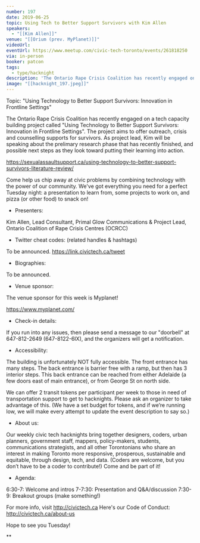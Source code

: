 ```yaml
---
number: 197
date: 2019-06-25
topic: Using Tech to Better Support Survivors with Kim Allen
speakers:
  - "[[Kim Allen]]"
venue: "[[Orium (prev. MyPlanet)]]"
videoUrl:
eventUrl: https://www.meetup.com/civic-tech-toronto/events/261818250
via: in-person
booker: patcon
tags:
  - type/hacknight
description: 'The Ontario Rape Crisis Coalition has recently engaged on a tech capacity building project called "Using Technology to Better Support Survivors: Innovation in Frontline Settings". The project aims to offer outreach, crisis and counselling supports for survivors. As project lead, Kim will be speaking about the prelimary research phase that has recently finished, and possible next steps as they look toward putting their learning into action. https://sexualassaultsupport.ca/using-technology-to-better-support-survivors-literature-review/'
image: "[[hacknight_197.jpeg]]"
---
```


Topic: "Using Technology to Better Support Survivors: Innovation in Frontline Settings"

The Ontario Rape Crisis Coalition has recently engaged on a tech capacity building project called "Using Technology to Better Support Survivors: Innovation in Frontline Settings". The project aims to offer outreach, crisis and counselling supports for survivors. As project lead, Kim will be speaking about the prelimary research phase that has recently finished, and possible next steps as they look toward putting their learning into action.

https://sexualassaultsupport.ca/using-technology-to-better-support-survivors-literature-review/

Come help us chip away at civic problems by combining technology with the power of our community. We've got everything you need for a perfect Tuesday night: a presentation to learn from, some projects to work on, and pizza (or other food) to snack on!

+ Presenters:

Kim Allen, Lead Consultant, Primal Glow Communications & Project Lead, Ontario Coalition of Rape Crisis Centres (OCRCC)

+ Twitter cheat codes: (related handles & hashtags)

To be announced.
https://link.civictech.ca/tweet

+ Biographies:

To be announced.

+ Venue sponsor:

The venue sponsor for this week is Myplanet!

https://www.myplanet.com/

+ Check-in details:

If you run into any issues, then please send a message to our "doorbell" at 647-812-2649 (647-8122-6IX), and the organizers will get a notification.

+ Accessibility:

The building is unfortunately NOT fully accessible. The front entrance has many steps. The back entrance is barrier free with a ramp, but then has 3 interior steps. This back entrance can be reached from either Adelaide (a few doors east of main entrance), or from George St on north side.

We can offer 2 transit tokens per participant per week to those in need of transportation support to get to hacknights. Please ask an organizer to take advantage of this. (We have a set budget for tokens, and if we’re running low, we will make every attempt to update the event description to say so.)

+ About us:

Our weekly civic tech hacknights bring together designers, coders, urban planners, government staff, mappers, policy-makers, students, communications strategists, and all other Torontonians who share an interest in making Toronto more responsive, prosperous, sustainable and equitable, through design, tech, and data. (Coders are welcome, but you don’t have to be a coder to contribute!) Come and be part of it!

+ Agenda:

6:30-7: Welcome and intros
7-7:30: Presentation and Q&A/discussion
7:30-9: Breakout groups (make something!)

For more info, visit http://civictech.ca
Here's our Code of Conduct: http://civictech.ca/about-us

Hope to see you Tuesday!

**